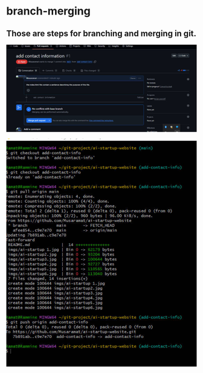 # branch-merging

## Those are steps for branching and merging in git.


![merge](./imgs/merge%20.jpg)


![pullrequest](./imgs/pull%20request.jpg)


